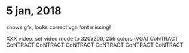 # 5 jan, 2018

shows gfx, looks correct
vga font missing!

XXX video: set video mode to 320x200, 256 colors (VGA)
CoNTRACT
CoNTRACT
CoNTRACT
CoNTRACT
CoNTRACT
CoNTRACT
CoNTRACT
